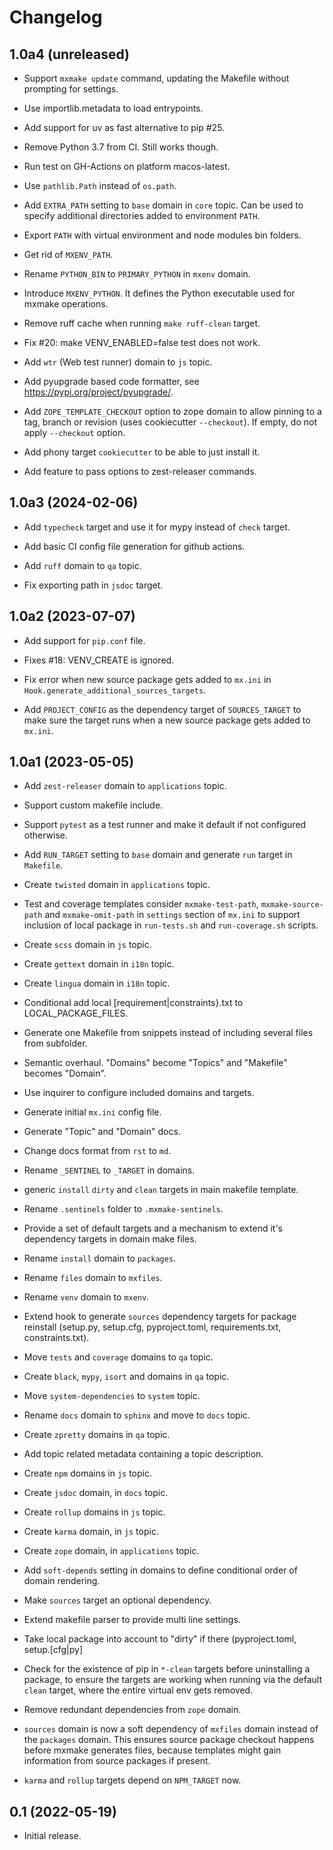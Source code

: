 # Changelog

## 1.0a4 (unreleased)

- Support `mxmake update` command, updating the Makefile without prompting for settings.

- Use importlib.metadata to load entrypoints.

- Add support for uv as fast alternative to pip #25.

- Remove Python 3.7 from CI. Still works though.

- Run test on GH-Actions on platform macos-latest.

- Use `pathlib.Path` instead of `os.path`.

- Add `EXTRA_PATH` setting to `base` domain in `core` topic. Can be used to
  specify additional directories added to environment `PATH`.

- Export `PATH` with virtual environment and node modules bin folders.

- Get rid of `MXENV_PATH`.

- Rename `PYTHON_BIN` to `PRIMARY_PYTHON` in `mxenv` domain.

- Introduce `MXENV_PYTHON`. It defines the Python executable used for mxmake operations.

- Remove ruff cache when running `make ruff-clean` target.

- Fix #20: make VENV_ENABLED=false test does not work.

- Add `wtr` (Web test runner) domain to `js` topic.

- Add pyupgrade based code formatter, see https://pypi.org/project/pyupgrade/.

- Add `ZOPE_TEMPLATE_CHECKOUT` option to zope domain to allow pinning to a tag, branch or revision (uses cookiecutter `--checkout`).
  If empty, do not apply `--checkout` option.

- Add phony target `cookiecutter` to be able to just install it.

- Add feature to pass options to zest-releaser commands.

## 1.0a3 (2024-02-06)

- Add `typecheck` target and use it for mypy instead of `check` target.

- Add basic CI config file generation for github actions.

- Add `ruff` domain to `qa` topic.

- Fix exporting path in `jsdoc` target.

## 1.0a2 (2023-07-07)

- Add support for `pip.conf` file.

- Fixes #18: VENV_CREATE is ignored.

- Fix error when new source package gets added to `mx.ini` in
  `Hook.generate_additional_sources_targets`.

- Add `PROJECT_CONFIG` as the dependency target of `SOURCES_TARGET` to make
  sure the target runs when a new source package gets added to `mx.ini`.

## 1.0a1 (2023-05-05)

- Add `zest-releaser` domain to `applications` topic.

- Support custom makefile include.

- Support `pytest` as a test runner and make it default if not configured
  otherwise.

- Add `RUN_TARGET` setting to `base` domain and generate `run` target in
  `Makefile`.

- Create `twisted` domain in `applications` topic.

- Test and coverage templates consider `mxmake-test-path`, `mxmake-source-path`
  and `mxmake-omit-path` in `settings` section of `mx.ini` to support inclusion
  of local package in `run-tests.sh` and `run-coverage.sh` scripts.

- Create `scss` domain in `js` topic.

- Create `gettext` domain in `i18n` topic.

- Create `lingua` domain in `i18n` topic.

- Conditional add local [requirement|constraints}.txt to LOCAL_PACKAGE_FILES.

- Generate one Makefile from snippets instead of including several files from
  subfolder.

- Semantic overhaul. "Domains" become "Topics" and "Makefile" becomes "Domain".

- Use inquirer to configure included domains and targets.

- Generate initial `mx.ini` config file.

- Generate "Topic" and "Domain" docs.

- Change docs format from `rst` to `md`.

- Rename `_SENTINEL` to `_TARGET` in domains.

- generic `install` `dirty` and `clean` targets in main makefile template.

- Rename `.sentinels` folder to `.mxmake-sentinels`.

- Provide a set of default targets and a mechanism to extend it's dependency
  targets in domain make files.

- Rename `install` domain to `packages`.

- Rename `files` domain to `mxfiles`.

- Rename `venv` domain to `mxenv`.

- Extend hook to generate `sources` dependency targets for package reinstall
  (setup.py, setup.cfg, pyproject.toml, requirements.txt, constraints.txt).

- Move `tests` and `coverage` domains to `qa` topic.

- Create `black`, `mypy`, `isort` and domains in `qa` topic.

- Move `system-dependencies` to `system` topic.

- Rename `docs` domain to `sphinx` and move to `docs` topic.

- Create `zpretty` domains in `qa` topic.

- Add topic related metadata containing a topic description.

- Create `npm` domains in `js` topic.

- Create `jsdoc` domain, in `docs` topic.

- Create `rollup` domains in `js` topic.

- Create `karma` domain, in `js` topic.

- Create `zope` domain, in `applications` topic.

- Add `soft-depends` setting in domains to define conditional order of domain
  rendering.

- Make `sources` target an optional dependency.

- Extend makefile parser to provide multi line settings.

- Take local package into account to "dirty" if there (pyproject.toml,
  setup.[cfg|py]

- Check for the existence of pip in `*-clean` targets before uninstalling a
  package, to ensure the targets are working when running via the default
  `clean` target, where the entire virtual env gets removed.

- Remove redundant dependencies from `zope` domain.

- `sources` domain is now a soft dependency of `mxfiles` domain instead of the
  `packages` domain. This ensures source package checkout happens before mxmake
  generates files, because templates might gain information from source
  packages if present.

- `karma` and `rollup` targets depend on `NPM_TARGET` now.

## 0.1 (2022-05-19)

- Initial release.
